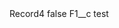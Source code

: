 <?xml version="1.0" encoding="UTF-8"?>
<CustomMetadata xmlns="http://soap.sforce.com/2006/04/metadata" xmlns:xsi="http://www.w3.org/2001/XMLSchema-instance" xmlns:xsd="http://www.w3.org/2001/XMLSchema">
    <label>Record4</label>
    <protected>false</protected>
    <values>
        <field>F1__c</field>
        <value xsi:type="xsd:string">test</value>
    </values>
</CustomMetadata>
